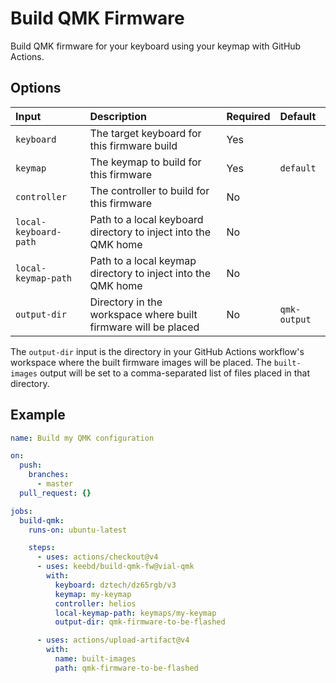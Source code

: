 # Build QMK Firmware

Build QMK firmware for your keyboard using your keymap with GitHub Actions.

## Options

| Input                 | Description                                                    | Required | Default      |
|:----------------------|:---------------------------------------------------------------|:---------|:-------------|
| `keyboard`            | The target keyboard for this firmware build                    | Yes      |              |
| `keymap`              | The keymap to build for this firmware                          | Yes      | `default`    |
| `controller`          | The controller to build for this firmware                      | No       |              |
| `local-keyboard-path` | Path to a local keyboard directory to inject into the QMK home | No       | ` `          |
| `local-keymap-path`   | Path to a local keymap directory to inject into the QMK home   | No       | ` `          |
| `output-dir`          | Directory in the workspace where built firmware will be placed | No       | `qmk-output` |

The `output-dir` input is the directory in your GitHub Actions workflow's
workspace where the built firmware images will be placed. The `built-images`
output will be set to a comma-separated list of files placed in that directory.

## Example

```yaml
name: Build my QMK configuration

on:
  push:
    branches:
      - master
  pull_request: {}

jobs:
  build-qmk:
    runs-on: ubuntu-latest

    steps:
      - uses: actions/checkout@v4
      - uses: keebd/build-qmk-fw@vial-qmk
        with:
          keyboard: dztech/dz65rgb/v3
          keymap: my-keymap
          controller: helios
          local-keymap-path: keymaps/my-keymap
          output-dir: qmk-firmware-to-be-flashed

      - uses: actions/upload-artifact@v4
        with:
          name: built-images
          path: qmk-firmware-to-be-flashed
```

